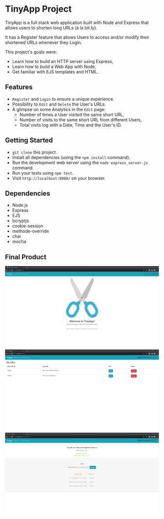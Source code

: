 # TinyApp Project

TinyApp is a full stack web application built with Node and Express that allows users to shorten long URLs (à la bit.ly).

It has a Register feature that allows Users to access and/or modify their shortened URLs whenever they Login.

This project's goals were:
- Learn how to build an HTTP server using Express,
- Learn how to build a Web App with Node,
- Get familiar with EJS templates and HTML.


## Features

- `Register` and `Login` to ensure a unique experience.
- Possibility to `Edit` and `Delete` the User's URLs.
- A glimpse on some Analytics in the `Edit` page:
  - Number of times a User visited the same short URL,
  - Number of visits to the same short URL from different Users,
  - Total visits log with a Date, Time and the User's ID.


## Getting Started

- `git clone` this project.
- Install all dependencies (using the `npm install` command).
- Run the development web server using the `node express_server.js` command.
- Run your tests using `npm test`.
- Visit `http://localhost:8080/` on your browser.


## Dependencies

- Node.js
- Express
- EJS
- bcryptjs
- cookie-session
- methode-override
- chai
- mocha


## Final Product

!["Screenshot of 'Welcome' page"](https://github.com/Purpleknife/tinyapp/blob/master/docs/urls_welcome.png?raw=true)
!["Screenshot description"](https://github.com/Purpleknife/tinyapp/blob/master/docs/urls_myURLs.png?raw=true)
!["Screenshot of 'Create New URL' page"](https://github.com/Purpleknife/tinyapp/blob/master/docs/urls_create.png?raw=true)